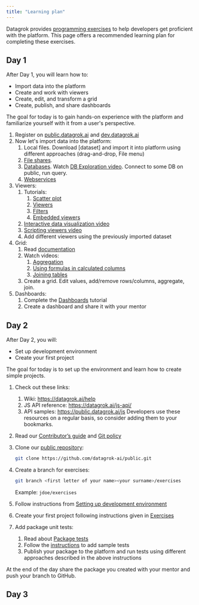 ```yaml
---
title: "Learning plan"
---
```


Datagrok provides [programming exercises](exercises.md) to help developers get proficient with the platform. This page
offers a recommended learning plan for completing these exercises.

## Day 1

After Day 1, you will learn how to:

* Import data into the platform
* Create and work with viewers
* Create, edit, and transform a grid
* Create, publish, and share dashboards

The goal for today is to gain hands-on experience with the platform and familiarize yourself with it from a user's
perspective.

1. Register on [public.datagrok.ai](https://public.datagrok.ai) and [dev.datagrok.ai](https://dev.datagrok.ai)
1. Now let's import data into the platform:
   1. Local files. Download [dataset] and import it into platform using different approaches (drag-and-drop, File menu)
   1. [File shares](https://datagrok.ai/help/access/file-shares).
   1. [Databases](https://datagrok.ai/help/access/db-exploration). Watch [DB Exploration
      video](https://www.youtube.com/watch?v=YJmSvh3_uCM). Connect to some DB on public, run query.
   1. [Webservices](https://datagrok.ai/help/access/open-api)
1. Viewers:
   1. Tutorials:
      1. [Scatter plot](https://dev.datagrok.ai/apps/tutorials/ExploratoryDataAnalysis/ScatterPlot)
      1. [Viewers](https://dev.datagrok.ai/apps/tutorials/ExploratoryDataAnalysis/Viewers)
      1. [Filters](https://dev.datagrok.ai/apps/tutorials/ExploratoryDataAnalysis/Filters)
      1. [Embedded viewers](https://dev.datagrok.ai/apps/tutorials/ExploratoryDataAnalysis/EmbeddedViewers)
   1. [Interactive data visualization video](https://www.youtube.com/watch?v=67LzPsdNrEc)
   1. [Scripting viewers video](https://www.youtube.com/watch?v=jHRpOnhBAz4)
   1. Add different viewers using the previously imported dataset
1. Grid:
   1. Read [documentation](https://datagrok.ai/help/visualize/viewers/grid)
   1. Watch videos:
      1. [Aggregation](https://www.youtube.com/watch?v=1EI1w2HECrM)
      1. [Using formulas in calculated columns](https://www.youtube.com/watch?v=-yTTaS_WOU4)
      1. [Joining tables](https://www.youtube.com/watch?v=dlbK2Zo-eng)
   1. Create a grid. Edit values, add/remove rows/columns, aggregate, join.
1. Dashboards:
   1. Complete the [Dashboards](https://dev.datagrok.ai/apps/tutorials/ExploratoryDataAnalysis/Dashboards) tutorial
   1. Create a dashboard and share it with your mentor

## Day 2

After Day 2, you will:

* Set up development environment
* Create your first project

The goal for today is to set up the environment and learn how to create simple projects.

1. Check out these links:
   1. Wiki: <https://datagrok.ai/help>
   1. JS API reference: <https://datagrok.ai/js-api/>
   1. API samples: <https://public.datagrok.ai/js> Developers use these resources on a regular basis, so consider adding
   them to your bookmarks.
1. Read our [Contributor’s guide](https://github.com/datagrok-ai/public/blob/master/CONTRIB.md) and [Git
   policy](../advanced/git-policy.mdx)
1. Clone our [public repository](https://github.com/datagrok-ai/public):

   ```sh
   git clone https://github.com/datagrok-ai/public.git
   ```

1. Create a branch for exercises:

   ```sh
   git branch <first letter of your name><your surname>/exercises
   ```

   Example: `jdoe/exercises`
1. Follow instructions from [Setting up development environment](../set-up-environment.md)
1. Create your first project following instructions given in [Exercises](exercises.md#setting-up-the-environment)
1. Add package unit tests:
   1. Read about [Package tests](../how-to/test-packages.md)
   1. Follow the [instructions](../how-to/add-package-tests.md#adding-unit-tests) to add sample tests
   1. Publish your package to the platform and run tests using different approaches described in the above instructions

At the end of the day share the package you created with your mentor and push your branch to GitHub.

## Day 3

